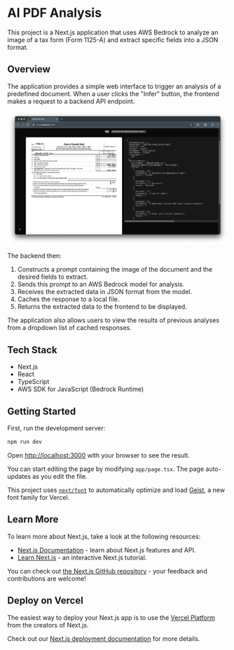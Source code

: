 # AI PDF Analysis

This project is a Next.js application that uses AWS Bedrock to analyze an image of a tax form (Form 1125-A) and extract specific fields into a JSON format.

## Overview

The application provides a simple web interface to trigger an analysis of a predefined document. When a user clicks the "Infer" button, the frontend makes a request to a backend API endpoint.

![AI PDF Analysis Screenshot](/public/ai-pdf-analysis-screenshot.png)

The backend then:

1. Constructs a prompt containing the image of the document and the desired fields to extract.
2. Sends this prompt to an AWS Bedrock model for analysis.
3. Receives the extracted data in JSON format from the model.
4. Caches the response to a local file.
5. Returns the extracted data to the frontend to be displayed.

The application also allows users to view the results of previous analyses from a dropdown list of cached responses.

## Tech Stack

- Next.js
- React
- TypeScript
- AWS SDK for JavaScript (Bedrock Runtime)

## Getting Started

First, run the development server:

```bash
npm run dev
```

Open [http://localhost:3000](http://localhost:3000) with your browser to see the result.

You can start editing the page by modifying `app/page.tsx`. The page auto-updates as you edit the file.

This project uses [`next/font`](https://nextjs.org/docs/app/building-your-application/optimizing/fonts) to automatically optimize and load [Geist](https://vercel.com/font), a new font family for Vercel.

## Learn More

To learn more about Next.js, take a look at the following resources:

- [Next.js Documentation](https://nextjs.org/docs) - learn about Next.js features and API.
- [Learn Next.js](https://nextjs.org/learn) - an interactive Next.js tutorial.

You can check out [the Next.js GitHub repository](https://github.com/vercel/next.js) - your feedback and contributions are welcome!

## Deploy on Vercel

The easiest way to deploy your Next.js app is to use the [Vercel Platform](https://vercel.com/new?utm_medium=default-template&filter=next.js&utm_source=create-next-app&utm_campaign=create-next-app-readme) from the creators of Next.js.

Check out our [Next.js deployment documentation](https://nextjs.org/docs/app/building-your-application/deploying) for more details.
